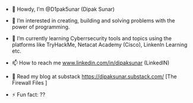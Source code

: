 - 👋 Howdy, I’m @D1pak5unar (Dipak Sunar)
- 👀 I’m interested in creating, building and solving problems with the power of programming.
- 🌱 I’m currently learning Cyberrsecurity tools and topics using the platforms like TryHackMe, Netacat Academy (Cisco), LinkenIn Learning etc. 
- 📫 How to reach me www.linkedin.com/in/dipaksunar (LinkedIN)
- 📑 Read my blog at substack https://dipaksunar.substack.com/ [The Firewall Files ]

- ⚡ Fun fact: ??
<!---
D1pak5unar/D1pak5unar is a ✨ special ✨ repository because its `README.md` (this file) appears on your GitHub profile.
You can click the Preview link to take a look at your changes.
--->
